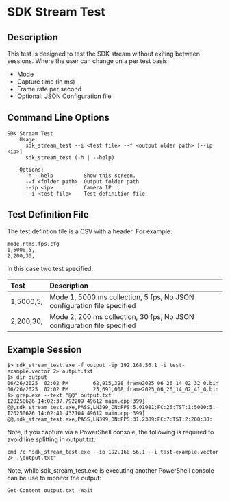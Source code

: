 # SDK Stream Test

## Description

This test is designed to test the SDK stream without exiting between sessions. Where the user can change on a per test basis:

* Mode
* Capture time (in ms)
* Frame rate per second
* Optional: JSON Configuration file

## Command Line Options

```
SDK Stream Test
    Usage:
      sdk_stream_test --i <test file> --f <output older path> [--ip <ip>]
      sdk_stream_test (-h | --help)

    Options:
      -h --help          Show this screen.
      --f <folder path>  Output folder path
      --ip <ip>          Camera IP
      --i <test file>    Test definition file
``` 

## Test Definition File

The test defintion file is a CSV with a header. For example:

```
mode,rtms,fps,cfg
1,5000,5,
2,200,30,
```
In this case two test specified:

| Test | Description |
|:-----|:------------|
| 1,5000,5, | Mode 1, 5000 ms collection, 5 fps, No JSON configuration file specified |
| 2,200,30, | Mode 2, 200 ms collection, 30 fps, No JSON configuration file specified |

## Example Session

```
$> sdk_stream_test.exe -f output -ip 192.168.56.1 -i test-example.vector 2> output.txt
$> dir output
06/26/2025  02:02 PM        62,915,328 frame2025_06_26_14_02_32_0.bin
06/26/2025  02:02 PM        25,691,008 frame2025_06_26_14_02_41_0.bin
$> grep.exe --text "@@" output.txt
I20250626 14:02:37.792209 49612 main.cpp:399] @@,sdk_stream_test.exe,PASS,LN399,DN:FPS:5.01981:FC:26:TST:1:5000:5:
I20250626 14:02:41.432104 49612 main.cpp:399] @@,sdk_stream_test.exe,PASS,LN399,DN:FPS:31.2389:FC:7:TST:2:200:30:
```

Note, if you capture via a PowerShell console, the following is required to avoid line splitting in output.txt:
```
cmd /c "sdk_stream_test.exe --ip 192.168.56.1 --i test-example.vector 2> .\output.txt"
```

Note, while sdk_stream_test.exe is executing another PowerShell console can be use to monitor the output:
```
Get-Content output.txt -Wait